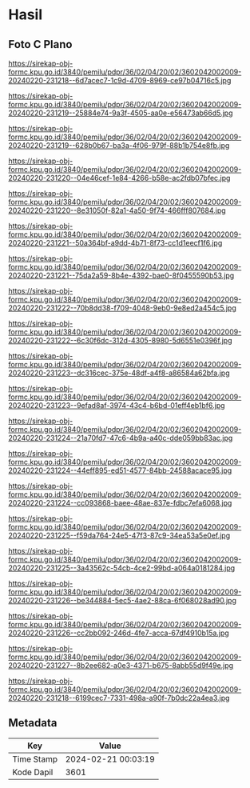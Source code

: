 # Hasil

## Foto C Plano

https://sirekap-obj-formc.kpu.go.id/3840/pemilu/pdpr/36/02/04/20/02/3602042002009-20240220-231218--6d7acec7-1c9d-4709-8969-ce97b04716c5.jpg

https://sirekap-obj-formc.kpu.go.id/3840/pemilu/pdpr/36/02/04/20/02/3602042002009-20240220-231219--25884e74-9a3f-4505-aa0e-e56473ab66d5.jpg

https://sirekap-obj-formc.kpu.go.id/3840/pemilu/pdpr/36/02/04/20/02/3602042002009-20240220-231219--628b0b67-ba3a-4f06-979f-88b1b754e8fb.jpg

https://sirekap-obj-formc.kpu.go.id/3840/pemilu/pdpr/36/02/04/20/02/3602042002009-20240220-231220--04e46cef-1e84-4266-b58e-ac2fdb07bfec.jpg

https://sirekap-obj-formc.kpu.go.id/3840/pemilu/pdpr/36/02/04/20/02/3602042002009-20240220-231220--8e31050f-82a1-4a50-9f74-466fff807684.jpg

https://sirekap-obj-formc.kpu.go.id/3840/pemilu/pdpr/36/02/04/20/02/3602042002009-20240220-231221--50a364bf-a9dd-4b71-8f73-cc1d1eecf1f6.jpg

https://sirekap-obj-formc.kpu.go.id/3840/pemilu/pdpr/36/02/04/20/02/3602042002009-20240220-231221--75da2a59-8b4e-4392-bae0-8f0455590b53.jpg

https://sirekap-obj-formc.kpu.go.id/3840/pemilu/pdpr/36/02/04/20/02/3602042002009-20240220-231222--70b8dd38-f709-4048-9eb0-9e8ed2a454c5.jpg

https://sirekap-obj-formc.kpu.go.id/3840/pemilu/pdpr/36/02/04/20/02/3602042002009-20240220-231222--6c30f6dc-312d-4305-8980-5d6551e0396f.jpg

https://sirekap-obj-formc.kpu.go.id/3840/pemilu/pdpr/36/02/04/20/02/3602042002009-20240220-231223--dc316cec-375e-48df-a4f8-a86584a62bfa.jpg

https://sirekap-obj-formc.kpu.go.id/3840/pemilu/pdpr/36/02/04/20/02/3602042002009-20240220-231223--9efad8af-3974-43c4-b6bd-01eff4eb1bf6.jpg

https://sirekap-obj-formc.kpu.go.id/3840/pemilu/pdpr/36/02/04/20/02/3602042002009-20240220-231224--21a70fd7-47c6-4b9a-a40c-dde059bb83ac.jpg

https://sirekap-obj-formc.kpu.go.id/3840/pemilu/pdpr/36/02/04/20/02/3602042002009-20240220-231224--44eff895-ed51-4577-84bb-24588acace95.jpg

https://sirekap-obj-formc.kpu.go.id/3840/pemilu/pdpr/36/02/04/20/02/3602042002009-20240220-231224--cc093868-baee-48ae-837e-fdbc7efa6068.jpg

https://sirekap-obj-formc.kpu.go.id/3840/pemilu/pdpr/36/02/04/20/02/3602042002009-20240220-231225--f59da764-24e5-47f3-87c9-34ea53a5e0ef.jpg

https://sirekap-obj-formc.kpu.go.id/3840/pemilu/pdpr/36/02/04/20/02/3602042002009-20240220-231225--3a43562c-54cb-4ce2-99bd-a064a0181284.jpg

https://sirekap-obj-formc.kpu.go.id/3840/pemilu/pdpr/36/02/04/20/02/3602042002009-20240220-231226--be344884-5ec5-4ae2-88ca-6f068028ad90.jpg

https://sirekap-obj-formc.kpu.go.id/3840/pemilu/pdpr/36/02/04/20/02/3602042002009-20240220-231226--cc2bb092-246d-4fe7-acca-67df4910b15a.jpg

https://sirekap-obj-formc.kpu.go.id/3840/pemilu/pdpr/36/02/04/20/02/3602042002009-20240220-231227--8b2ee682-a0e3-4371-b675-8abb55d9f49e.jpg

https://sirekap-obj-formc.kpu.go.id/3840/pemilu/pdpr/36/02/04/20/02/3602042002009-20240220-231218--6199cec7-7331-498a-a90f-7b0dc22a4ea3.jpg


## Metadata

| Key        | Value               |
| ---------- | ------------------- |
| Time Stamp | 2024-02-21 00:03:19 |
| Kode Dapil | 3601                |



